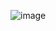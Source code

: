 ![image](https://github.com/saluzishi/shengboerwima/assets/134568128/3e5aa806-8940-4868-955f-33e8c0738634)
